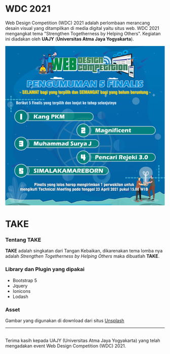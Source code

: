 # WDC 2021
Web Design Competition (WDC) 2021 adalah perlombaan merancang desain visual yang ditampilkan di media digital yaitu situs web. WDC 2021 mengangkat tema "Strengthen Togetherness by Helping Others". Kegiatan ini diadakan oleh **UAJY** (**Universitas Atma Jaya Yogyakarta**).

![Finalis Tahap 1](https://raw.githubusercontent.com/suryamsj/WDC-2021/main/assets/img/finalis_wdc_competition.png)

# TAKE
### Tentang TAKE
**TAKE** adalah singkatan dari Tangan Kebaikan, dikarenakan tema lomba nya adalah *Strengthen Togetherness by Helping Others* maka dibuatlah **TAKE**.

### Library dan Plugin yang dipakai
- Bootstrap 5
- Jquery
- Ionicons
- Lodash

### Asset
Gambar yang digunakan di download dari situs [Unsplash](https://unsplash.com/)
<hr>
<br>
Terima kasih kepada UAJY (Universitas Atma Jaya Yogyakarta) yang telah mengadakan event Web Design Competition (WDC) 2021.

